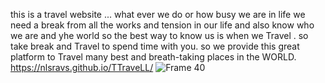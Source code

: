 this is a travel website ...
what ever we do or how busy we are in life we need a break from all the works and tension in our life and also know who we are and yhe world so the best way to know us is when we Travel .
so take break and Travel to spend time with you.
so we provide this great platform to Travel many best and breath-taking places in the WORLD.
               https://nlsravs.github.io/TTraveLL/
![Frame 40](https://github.com/nlsravs/TTraveLL/assets/155239854/58f97b2b-12cc-48c8-b697-5272d17999b8)
